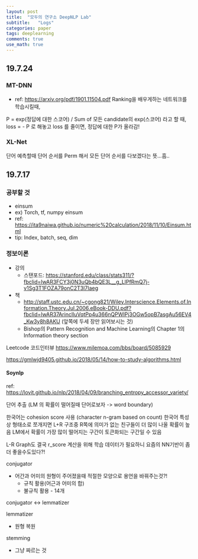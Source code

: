 ```yaml
---
layout: post
title:  "모두의 연구소 DeepNLP Lab"
subtitle:   "Logs"
categories: paper
tags: deeplearning
comments: true
use_math: true
---
```


## 19.7.24
### MT-DNN
- ref: https://arxiv.org/pdf/1901.11504.pdf
Ranking을 배우게하는 네트워크를 학습시킬때,

P = exp(정답에 대한 스코어) / Sum of 모든 candidate의 exp(스코어) 라고 할 때,
loss = - P 로 해놓고 loss 를 줄이면, 정답에 대한 P가 올라감!

### XL-Net

단어 예측할때 단어 순서를 Perm 해서 모든 단어 순서를 다보겠다는 뜻...흠..



## 19.7.17

### 공부할 것
- einsum 
- ex) Torch, tf, numpy einsum
- ref: https://ita9naiwa.github.io/numeric%20calculation/2018/11/10/Einsum.html
- tip: Index, batch, seq, dim

### 정보이론
- 강의
  - 스탠포드: https://stanford.edu/class/stats311/?fbclid=IwAR3FCY3j0N3uQb4bQE3L__g_LlPfRmQ7j-v1Sg3T1FOZA79onC2T3l7Iaeg
- 책
  - http://staff.ustc.edu.cn/~cgong821/Wiley.Interscience.Elements.of.Information.Theory.Jul.2006.eBook-DDU.pdf?fbclid=IwAR37ArinclIuVqtPp4u366nQPWIPj3OGw5opB7asgAu56EV4_Kw3y8h8AKU  (앞쪽에 두세 장만 읽어보시는 것)
  - Bishop의 Pattern Recognition and Machine Learning의 Chapter 1의 Information theory section


Leetcode 코드인터뷰
https://www.milemoa.com/bbs/board/5085929

https://gmlwjd9405.github.io/2018/05/14/how-to-study-algorithms.html

#### Soynlp
ref: https://lovit.github.io/nlp/2018/04/09/branching_entropy_accessor_variety/

단어 추출 (LM 의 확률이 떨어질때 단어로보자 -> word boundary)

한국어는 cohesion score 사용 (character n-gram based on count)
한국어 특성상 형태소로 쪼개지면
L+R 구조중 R쪽에 의미가 없는 친구들이 더 많이 나올 확률이 높음
LM에서 확률이 가장 많이 떨어지는 구간이 토큰화되는 구간일 수 있음

L-R Graph도 결국 r_score 계산을 위해 학습 데이터가 필요하니 요즘의 NN기반이 좀 더 좋을수도있다?!

conjugator
- 어간과 어미의 원형이 주어졌을때 적절한 모양으로 용언을 바꿔주는것?!
  - 규칙 활용(어근과 어미의 합)
  - 불규칙 활용 - 14개

conjugator <-> lemmatizer

lemmatizer
- 원형 복원

stemming
- 그냥 짜르는 것
